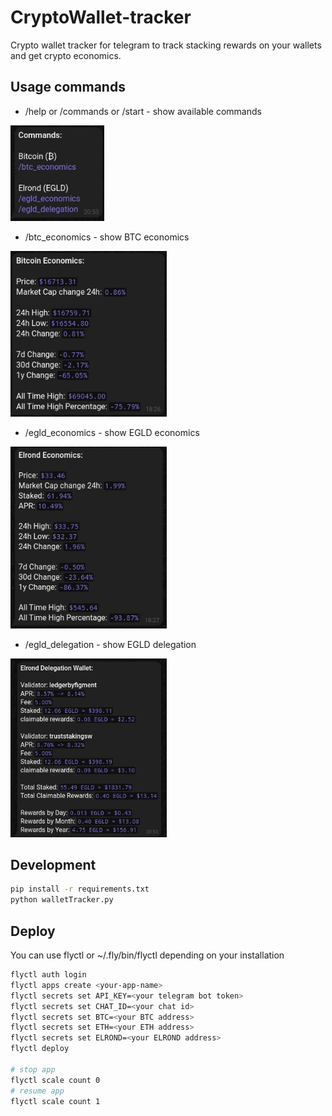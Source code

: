 # CryptoWallet-tracker

Crypto wallet tracker for telegram to track stacking rewards on your wallets and get crypto economics.

## Usage commands

- /help or /commands or /start - show available commands

<img src="https://raw.githubusercontent.com/ronanren/CryptoWallet-tracker/main/images/commands.jpg" width="150px">

- /btc_economics - show BTC economics

<img src="https://raw.githubusercontent.com/ronanren/CryptoWallet-tracker/main/images/btc_economics.jpg" width="250px">

- /egld_economics - show EGLD economics

<img src="https://raw.githubusercontent.com/ronanren/CryptoWallet-tracker/main/images/egld_economics.jpg" width="250px">

- /egld_delegation - show EGLD delegation

<img src="https://raw.githubusercontent.com/ronanren/CryptoWallet-tracker/main/images/egld_delegation.jpg" width="250px">

## Development 

```bash
pip install -r requirements.txt
python walletTracker.py
```

## Deploy

You can use flyctl or ~/.fly/bin/flyctl depending on your installation
```bash
flyctl auth login
flyctl apps create <your-app-name>
flyctl secrets set API_KEY=<your telegram bot token>
flyctl secrets set CHAT_ID=<your chat id>
flyctl secrets set BTC=<your BTC address>
flyctl secrets set ETH=<your ETH address>
flyctl secrets set ELROND=<your ELROND address>
flyctl deploy

# stop app
flyctl scale count 0
# resume app
flyctl scale count 1
```
